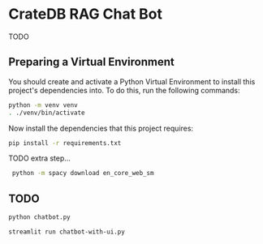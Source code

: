 # CrateDB RAG Chat Bot

TODO

## Preparing a Virtual Environment

You should create and activate a Python Virtual Environment to install this project's dependencies into.  To do this, run the following commands:

```bash
python -m venv venv
. ./venv/bin/activate
```

Now install the dependencies that this project requires:

```bash
pip install -r requirements.txt
```
TODO extra step...

```bash
 python -m spacy download en_core_web_sm
 ```

## TODO 

 ```bash
 python chatbot.py
 ```

 ```bash
streamlit run chatbot-with-ui.py
```
